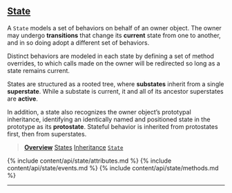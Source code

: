 ## [State](#state)

A `State` models a set of behaviors on behalf of an owner object. The owner may undergo **transitions** that change its **current** state from one to another, and in so doing adopt a different set of behaviors.

Distinct behaviors are modeled in each state by defining a set of method overrides, to which calls made on the owner will be redirected so long as a state remains current.

States are structured as a rooted tree, where **substates** inherit from a single **superstate**. While a substate is current, it and all of its ancestor superstates are **active**.

In addition, a state also recognizes the owner object’s prototypal inheritance, identifying an identically named and positioned state in the prototype as its **protostate**. Stateful behavior is inherited from protostates first, then from superstates.

> [**Overview**](/docs/#overview)
> [States](/docs/#concepts--states)
> [Inheritance](/docs/#concepts--inheritance)
> [`State`](/source/#state)

<div class="local-toc"></div>

{% include content/api/state/attributes.md %}
{% include content/api/state/events.md %}
{% include content/api/state/methods.md %}

* * *
